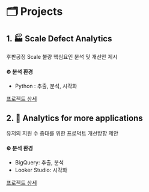 # 🗂️ Projects


## 1. 🏭 Scale Defect Analytics 
후판공정 Scale 불량 핵심요인 분석 및 개선안 제시   

#### ⚙️ 분석 환경
- Python : 추출, 분석, 시각화
  
[프로젝트 상세](https://github.com/gayoungb/projects/tree/main/scale_defect_analytics)

## 2. 💼 Analytics for more applications 
유저의 지원 수 증대를 위한 프로덕트 개선방향 제안   

#### ⚙️ 분석 환경
- BigQuery: 추출, 분석   
- Looker Studio: 시각화 

[프로젝트 상세](https://github.com/gayoungb/projects/tree/main/analytics_for_more_applications)
